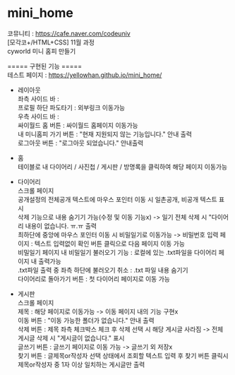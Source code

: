 # mini_home
코뮤니티 : https://cafe.naver.com/codeuniv  
[모각코+/HTML+CSS] 11월 과정  
cyworld 미니 홈피 만들기  
  
===== 구현된 기능 =====<br>
테스트 페이지 : https://yellowhan.github.io/mini_home/  
  
+ 레이아웃  
좌측 사이드 바 :  
프로필 하단 파도타기 : 외부링크 이동가능  
우측 사이드 바 :  
싸이월드 홈 버튼 : 싸이월드 홈페이지 이동가능  
내 미니홈피 가기 버튼 : "현재 지원되지 않는 기능입니다." 안내 출력  
로그아웃 버튼 : "로그아웃 되었습니다." 안내출력
  
+ 홈  
테이블로 내 다이어리 / 사진첩 / 게시판 / 방명록을 클릭하여 해당 페이지 이동가능  
  
+ 다이어리  
스크롤 페이지  
공개설정의 전체공개 텍스트에 마우스 포인터 이동 시 일촌공개, 비공개 텍스트 표시  
삭제 기능으로 내용 숨기기 가능(수정 및 이동 기능x) -> 일기 전체 삭제 시 "다이어리 내용이 없습니다. ㅠ.ㅠ 출력  
최하단에 중앙에 마우스 포인터 이동 시 비밀일기로 이동가능 -> 비밀번호 입력 페이지 : 텍스트 입력없이 확인 버튼 클릭으로 다음 페이지 이동 가능   
비밀일기 페이지 내 비밀일기 불러오기 기능 : 로컬에 있는 .txt파일을 다이어리 페이지 내 출력가능  
.txt파일 출력 중 좌측 하단에 불러오기 취소 : .txt 파일 내용 숨기기  
다이어리로 돌아가기 버튼 : 첫 다이어리 페이지로 이동 가능  

+ 게시판  
스크롤 페이지  
제목 : 해당 페이지로 이동가능 -> 이동 페이지 내의 기능 구현x  
이동 버튼 : "이동 가능한 폴더가 없습니다." 안내 출력  
삭제 버튼 : 제목 좌측 체크박스 체크 후 삭제 선택 시 해당 게시글 사라짐 -> 전체 게시글 삭제 시 "게시글이 없습니다." 표시  
글쓰기 버튼 : 글쓰기 페이지로 이동 가능 -> 글쓰기 외 저장x  
찾기 버튼 : 글제목or작성자 선택 상태에서 조회할 텍스트 입력 후 찾기 버튼 클릭시 제목or작성자 중 1자 이상 일치하는 게시글만 출력  
